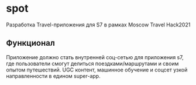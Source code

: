 # spot
Разработка Travel-приложения для S7 в рамках Moscow Travel Hack2021

## Функционал
Приложение должно стать внутренней соц-сетью для приложения s7, где пользователи смогут делиться поездками/маршрутами и своим опытом путешествий. UGC контент, машинное обучение и соцсет узкой направленности в едином super-app.
